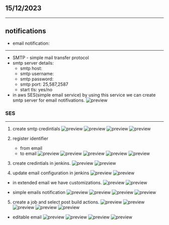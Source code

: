 
## 15/12/2023
---------------------------
  notifications
 --------------------------
 * email notification:
  --------------------
   * SMTP - simple mail transfer protocol
* smtp server details:
   * smtp host:
   * smtp username:
   * smtp password:
   * smtp port: 25,587,2587
   * start tls: yes/no
* in aws SES(simple email service) by using this service we can create smtp server for email notifivations.
![preview](./images/jenkins96.png)
  
### SES
--------------
1. create smtp credintials
![preview](./images/jenkins97.png)
![preview](./images/jenkins98.png)
![preview](./images/jenkins99.png)
![preview](./images/jenkins100.png)

2. register identifier
   * from email
   * to email
![preview](./images/jenkins101.png)
![preview](./images/jenkins102.png)
![preview](./images/jenkins103.png)
![preview](./images/jenkins104.png)
![preview](./images/jenkins105.png)
3. create credintials in jenkins.
![preview](./images/jenkins106.png)
![preview](./images/jenkins107.png)

4. update email configuration in jenkins
![preview](./images/jenkins108.png)
![preview](./images/jenkins109.png)
* in extended email we have customizations.
![preview](./images/jenkins110.png)
![preview](./images/jenkins111.png)

* simple emails notification
![preview](./images/jenkins112.png)
![preview](./images/jenkins113.png)
![preview](./images/jenkins114.png)
![preview](./images/jenkins115.png)

5. create a job and select post build actions.
![preview](./images/jenkins116.png)
![preview](./images/jenkins117.png)
![preview](./images/jenkins118.png)
![preview](./images/jenkins119.png)
![preview](./images/jenkins120.png)
* editable email
![preview](./images/jenkins121.png)
![preview](./images/jenkins122.png)
![preview](./images/jenkins123.png)
![preview](./images/jenkins124.png)


   